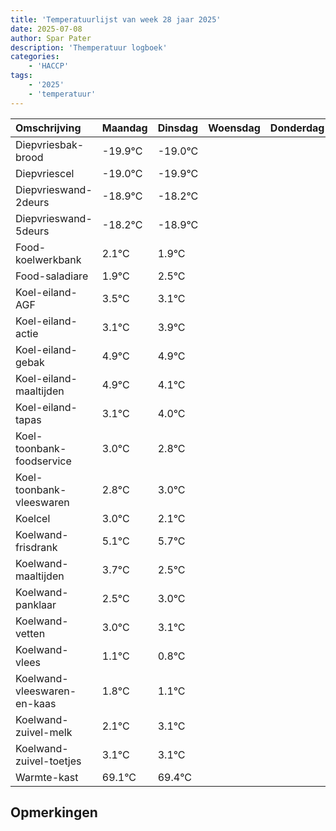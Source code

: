 ```yaml
---
title: 'Temperatuurlijst van week 28 jaar 2025'
date: 2025-07-08
author: Spar Pater
description: 'Themperatuur logboek'
categories:
    - 'HACCP'
tags:
    - '2025'
    - 'temperatuur'
---
```

|Omschrijving|Maandag|Dinsdag|Woensdag|Donderdag|Vrijdag|Zaterdag|Zondag|
|:---|:---|:---|:---|:---|:---|:---|:---|
|Diepvriesbak-brood|-19.9°C|-19.0°C| | | | | |
|Diepvriescel|-19.0°C|-19.9°C| | | | | |
|Diepvrieswand-2deurs|-18.9°C|-18.2°C| | | | | |
|Diepvrieswand-5deurs|-18.2°C|-18.9°C| | | | | |
|Food-koelwerkbank|2.1°C|1.9°C| | | | | |
|Food-saladiare|1.9°C|2.5°C| | | | | |
|Koel-eiland-AGF|3.5°C|3.1°C| | | | | |
|Koel-eiland-actie|3.1°C|3.9°C| | | | | |
|Koel-eiland-gebak|4.9°C|4.9°C| | | | | |
|Koel-eiland-maaltijden|4.9°C|4.1°C| | | | | |
|Koel-eiland-tapas|3.1°C|4.0°C| | | | | |
|Koel-toonbank-foodservice|3.0°C|2.8°C| | | | | |
|Koel-toonbank-vleeswaren|2.8°C|3.0°C| | | | | |
|Koelcel|3.0°C|2.1°C| | | | | |
|Koelwand-frisdrank|5.1°C|5.7°C| | | | | |
|Koelwand-maaltijden|3.7°C|2.5°C| | | | | |
|Koelwand-panklaar|2.5°C|3.0°C| | | | | |
|Koelwand-vetten|3.0°C|3.1°C| | | | | |
|Koelwand-vlees|1.1°C|0.8°C| | | | | |
|Koelwand-vleeswaren-en-kaas|1.8°C|1.1°C| | | | | |
|Koelwand-zuivel-melk|2.1°C|3.1°C| | | | | |
|Koelwand-zuivel-toetjes|3.1°C|3.1°C| | | | | |
|Warmte-kast|69.1°C|69.4°C| | | | | |

## Opmerkingen


